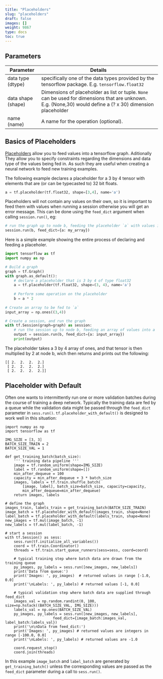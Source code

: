 ```yaml
---
title: "Placeholders"
slug: "placeholders"
draft: false
images: []
weight: 9867
type: docs
toc: true
---
```


## Parameters
| Parameter | Details |
| ------ | ------ |
| data type (dtype)   | specifically one of the data types provided by the tensorflow package. E.g. `tensorflow.float32`   |
| data shape (shape) | Dimensions of placeholder as list or tuple. `None` can be used for dimensions that are unknown. E.g. (None,30) would define a (? x 30) dimension placeholder|
| name (name) | A name for the operation (optional).


## Basics of Placeholders
[Placeholders][1] allow you to feed values into a tensorflow graph. Aditionally They allow you to specify constraints regarding the dimensions and data type of the values being fed in. As such they are useful when creating a neural network to feed new training examples. 

The following example declares a placeholder for a 3 by 4 tensor with elements that are (or can be typecasted to) 32 bit floats. 

```python
a = tf.placeholder(tf.float32, shape=[3,4], name='a')
```

Placeholders will not contain any values on their own, so it is important to feed them with values when running a session otherwise you will get an error message. This can be done using the `feed_dict` argument when calling `session.run()`, eg: 

```python
# run the graph up to node b, feeding the placeholder `a` with values in my_array 
session.run(b, feed_dict={a: my_array})
```

Here is a simple example showing the entire process of declaring and feeding a placeholer. 

```python
import tensorflow as tf
import numpy as np

# Build a graph
graph = tf.Graph()
with graph.as_default():
    # declare a placeholder that is 3 by 4 of type float32
    a = tf.placeholder(tf.float32, shape=(3, 4), name='a')
    
    # Perform some operation on the placeholder
    b = a * 2
    
# Create an array to be fed to `a`
input_array = np.ones((3,4))

# Create a session, and run the graph
with tf.Session(graph=graph) as session:
    # run the session up to node b, feeding an array of values into a
    output = session.run(b, feed_dict={a: input_array})
    print(output)
```

The placeholder takes a 3 by 4 array of ones, and that tensor is then multiplied by 2 at node b, wich then returns and prints out the following: 

    [[ 2.  2.  2.  2.]
     [ 2.  2.  2.  2.]
     [ 2.  2.  2.  2.]]


  [1]: https://www.tensorflow.org/api_docs/python/tf/placeholder

## Placeholder with Default
Often one wants to intermittently run one or more validation batches during the course of training a deep network. Typically the training data are fed by a queue while the validation data might be passed through the `feed_dict` parameter in `sess.run()`. `tf.placeholder_with_default()` is designed to work well in this situation:

    import numpy as np
    import tensorflow as tf
    
    IMG_SIZE = [3, 3]
    BATCH_SIZE_TRAIN = 2
    BATCH_SIZE_VAL = 1
    
    def get_training_batch(batch_size):
        ''' training data pipeline '''
        image = tf.random_uniform(shape=IMG_SIZE)
        label = tf.random_uniform(shape=[])
        min_after_dequeue = 100
        capacity = min_after_dequeue + 3 * batch_size
        images, labels = tf.train.shuffle_batch(
            [image, label], batch_size=batch_size, capacity=capacity,
            min_after_dequeue=min_after_dequeue)
        return images, labels
    
    # define the graph
    images_train, labels_train = get_training_batch(BATCH_SIZE_TRAIN)
    image_batch = tf.placeholder_with_default(images_train, shape=None)
    label_batch = tf.placeholder_with_default(labels_train, shape=None)
    new_images = tf.mul(image_batch, -1)
    new_labels = tf.mul(label_batch, -1)
    
    # start a session
    with tf.Session() as sess:
        sess.run(tf.initialize_all_variables())
        coord = tf.train.Coordinator()
        threads = tf.train.start_queue_runners(sess=sess, coord=coord)
    
        # typical training step where batch data are drawn from the training queue
        py_images, py_labels = sess.run([new_images, new_labels])
        print('Data from queue:')
        print('Images: ', py_images)  # returned values in range [-1.0, 0.0]
        print('\nLabels: ', py_labels) # returned values [-1, 0.0]

        # typical validation step where batch data are supplied through feed_dict
        images_val = np.random.randint(0, 100, size=np.hstack((BATCH_SIZE_VAL, IMG_SIZE)))
        labels_val = np.ones(BATCH_SIZE_VAL)
        py_images, py_labels = sess.run([new_images, new_labels],
                          feed_dict={image_batch:images_val, label_batch:labels_val})
        print('\n\nData from feed_dict:')
        print('Images: ', py_images) # returned values are integers in range [-100.0, 0.0]
        print('\nLabels: ', py_labels) # returned values are -1.0
    
        coord.request_stop()
        coord.join(threads)
    
In this example `image_batch` and `label_batch` are generated by `get_training_batch()` unless the corresponding values are passed as the `feed_dict` parameter during a call to `sess.run()`.


